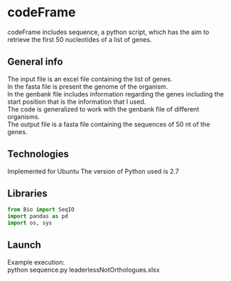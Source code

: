 # codeFrame

codeFrame includes sequence, a python script, which has the aim to retrieve the first 50 nucleotides of a list of genes.

## General info 

The input file is an excel file containing the list of genes. <br />
In the fasta file is present the genome of the organism. <br />
In the genbank file includes information regarding the genes including the start position that is the information that I used. <br />
The code is generalized to work with the genbank file of different organisms. <br />
The output file is a fasta file containing the sequences of 50 nt of the genes. <br />

## Technologies

Implemented for Ubuntu
The version of Python used is 2.7

## Libraries

```Python
from Bio import SeqIO
import pandas as pd
import os, sys
```

## Launch

Example execution: <br />
python sequence.py leaderlessNotOrthologues.xlsx 





